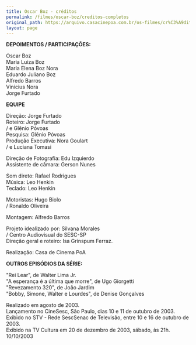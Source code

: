 ```yaml
---
title: Oscar Boz - créditos
permalink: /filmes/oscar-boz/creditos-completos
original_path: https://arquivo.casacinepoa.com.br/os-filmes/cr%C3%A9ditos/oscar-boz.html
layout: page
---
```

**DEPOIMENTOS / PARTICIPAÇÕES:**

Oscar Boz\
Maria Luiza Boz\
Maria Elena Boz Nora\
Eduardo Juliano Boz\
Alfredo Barros\
Vinicius Nora\
Jorge Furtado

**EQUIPE**

Direção: Jorge Furtado\
Roteiro: Jorge Furtado\
/ e Glênio Póvoas\
Pesquisa: Glênio Póvoas\
Produção Executiva: Nora Goulart\
/ e Luciana Tomasi

Direção de Fotografia: Edu Izquierdo\
Assistente de câmara: Gerson Nunes

Som direto: Rafael Rodrigues\
Música: Leo Henkin\
Teclado: Leo Henkin

Motoristas: Hugo Biolo\
/ Ronaldo Oliveira

Montagem: Alfredo Barros

Projeto idealizado por: Silvana Morales\
/ Centro Audiovisual do SESC-SP\
Direção geral e roteiro: Isa Grinspum Ferraz.

Realização: Casa de Cinema PoA

**OUTROS EPISÓDIOS DA SÉRIE:**

"Rei Lear", de Walter Lima Jr.\
"A esperança é a última que morre", de Ugo Giorgetti\
"Revezamento 320", de João Jardim\
"Bobby, Simone, Walter e Lourdes", de Denise Gonçalves

Realizado em agosto de 2003.\
Lançamento no CineSesc, São Paulo, dias 10 e 11 de outubro de 2003.\
Exibido no STV - Rede SescSenac de Televisão, entre 10 e 16 de outubro de 2003.\
Exibido na TV Cultura em 20 de dezembro de 2003, sábado, às 21h.\
10/10/2003